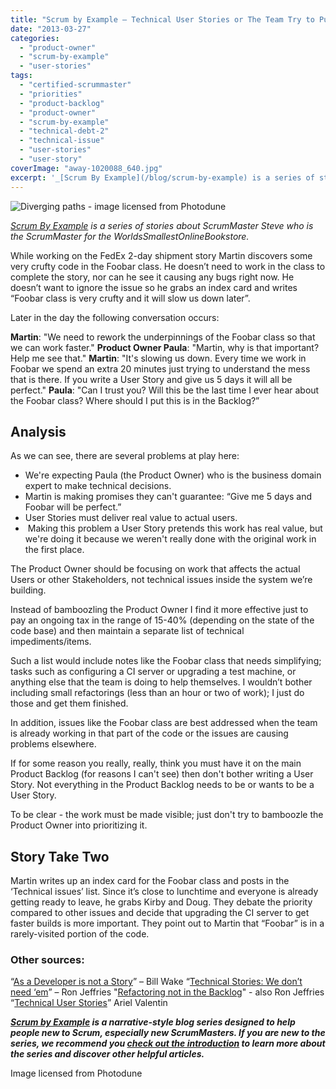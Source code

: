 ```yaml
---
title: "Scrum by Example – Technical User Stories or The Team Try to Pull a Fast One on the Product Owner"
date: "2013-03-27"
categories: 
  - "product-owner"
  - "scrum-by-example"
  - "user-stories"
tags: 
  - "certified-scrummaster"
  - "priorities"
  - "product-backlog"
  - "product-owner"
  - "scrum-by-example"
  - "technical-debt-2"
  - "technical-issue"
  - "user-stories"
  - "user-story"
coverImage: "away-1020088_640.jpg"
excerpt: '_[Scrum By Example](/blog/scrum-by-example) is a series of stories about ScrumMaster'
---
```


![Diverging paths - image licensed from Photodune](src/content/blog/scrummaster-tales-technical-user-stories-team-pull-fast-product-owner/images/away-1020088_640.jpg)

_[Scrum By Example](/blog/scrum-by-example) is a series of stories about ScrumMaster Steve who is the ScrumMaster for the WorldsSmallestOnlineBookstore._

While working on the FedEx 2-day shipment story Martin discovers some very crufty code in the Foobar class. He doesn’t need to work in the class to complete the story, nor can he see it causing any bugs right now. He doesn’t want to ignore the issue so he grabs an index card and writes “Foobar class is very crufty and it will slow us down later”.

Later in the day the following conversation occurs:

**Martin**: "We need to rework the underpinnings of the Foobar class so that we can work faster." **Product Owner Paula**: "Martin, why is that important? Help me see that." **Martin**: "It's slowing us down. Every time we work in Foobar we spend an extra 20 minutes just trying to understand the mess that is there. If you write a User Story and give us 5 days it will all be perfect." **Paula**: "Can I trust you? Will this be the last time I ever hear about the Foobar class? Where should I put this is in the Backlog?”

## Analysis

As we can see, there are several problems at play here:

- We're expecting Paula (the Product Owner) who is the business domain expert to make technical decisions.
- Martin is making promises they can't guarantee: “Give me 5 days and Foobar will be perfect.”
- User Stories must deliver real value to actual users.
-  Making this problem a User Story pretends this work has real value, but we're doing it because we weren't really done with the original work in the first place.

The Product Owner should be focusing on work that affects the actual Users or other Stakeholders, not technical issues inside the system we’re building.

Instead of bamboozling the Product Owner I find it more effective just to pay an ongoing tax in the range of 15-40% (depending on the state of the code base) and then maintain a separate list of technical impediments/items.

Such a list would include notes like the Foobar class that needs simplifying; tasks such as configuring a CI server or upgrading a test machine, or anything else that the team is doing to help themselves. I wouldn’t bother including small refactorings (less than an hour or two of work); I just do those and get them finished.

In addition, issues like the Foobar class are best addressed when the team is already working in that part of the code or the issues are causing problems elsewhere.

If for some reason you really, really, think you must have it on the main Product Backlog (for reasons I can't see) then don't bother writing a User Story. Not everything in the Product Backlog needs to be or wants to be a User Story.

To be clear - the work must be made visible; just don't try to bamboozle the Product Owner into prioritizing it.

## Story Take Two

Martin writes up an index card for the Foobar class and posts in the ‘Technical issues’ list. Since it’s close to lunchtime and everyone is already getting ready to leave, he grabs Kirby and Doug. They debate the priority compared to other issues and decide that upgrading the CI server to get faster builds is more important. They point out to Martin that “Foobar” is in a rarely-visited portion of the code.

### Other sources:

“[As a Developer is not a Story](https://www.industriallogic.com/blog/as-a-developer-is-not-a-user-story/)” – Bill Wake “[Technical Stories: We don’t need ‘em](https://ronjeffries.com/xprog/articles/technical-stories-we-dont-need-em/)” – Ron Jeffries "[Refactoring not in the Backlog](https://ronjeffries.com/xprog/articles/refactoring-not-on-the-backlog/)" - also Ron Jeffries “[Technical User Stories](https://blog.arielvalentin.com/2007/09/technical-user-stories.html)” Ariel Valentin

_**[Scrum by Example](/blog/category/scrum-by-example) is a narrative-style blog series designed to help people new to Scrum, especially new ScrumMasters. If you are new to the series, we recommend you [check out the introduction](/blog/scrum-by-example) to learn more about the series and discover other helpful articles.**_

Image licensed from Photodune
